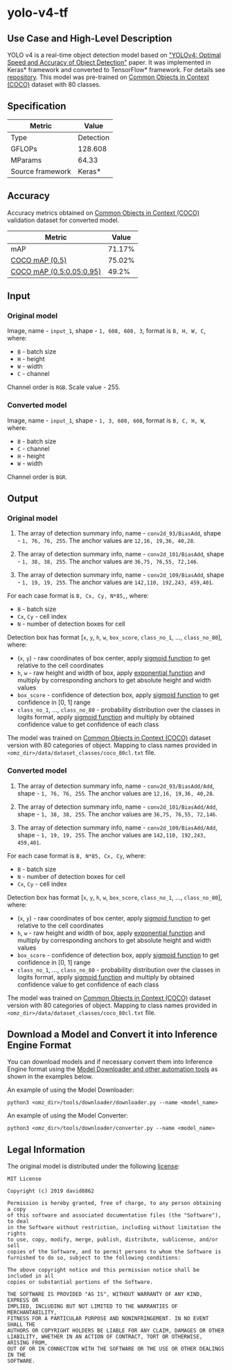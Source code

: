 # yolo-v4-tf

## Use Case and High-Level Description

YOLO v4 is a real-time object detection model based on ["YOLOv4: Optimal Speed and Accuracy of Object Detection"](https://arxiv.org/abs/2004.10934) paper. It was implemented in Keras\* framework and converted to TensorFlow\* framework. For details see [repository](https://github.com/david8862/keras-YOLOv3-model-set). This model was pre-trained on [Common Objects in Context (COCO)](https://cocodataset.org/#home) dataset with 80 classes.

## Specification

| Metric            | Value         |
|-------------------|---------------|
| Type              | Detection     |
| GFLOPs            | 128.608       |
| MParams           | 64.33         |
| Source framework  | Keras\*       |

## Accuracy

Accuracy metrics obtained on [Common Objects in Context (COCO)](https://cocodataset.org/#home) validation dataset for converted model.

| Metric                                                                | Value  |
| --------------------------------------------------------------------- | -------|
| mAP                                                                   | 71.17% |
| [COCO mAP (0.5)](https://cocodataset.org/#detection-eval)             | 75.02% |
| [COCO mAP (0.5:0.05:0.95)](https://cocodataset.org/#detection-eval)   | 49.2%  |

## Input

### Original model

Image, name - `input_1`, shape - `1, 608, 608, 3`, format is `B, H, W, C`, where:

- `B` - batch size
- `H` - height
- `W` - width
- `C` - channel

Channel order is `RGB`.
Scale value - 255.

### Converted model

Image, name - `input_1`, shape - `1, 3, 608, 608`, format is `B, C, H, W`, where:

- `B` - batch size
- `C` - channel
- `H` - height
- `W` - width

Channel order is `BGR`.

## Output

### Original model

1. The array of detection summary info, name - `conv2d_93/BiasAdd`, shape - `1, 76, 76, 255`. The anchor values are `12,16, 19,36, 40,28`.

2. The array of detection summary info, name - `conv2d_101/BiasAdd`, shape - `1, 38, 38, 255`. The anchor values are `36,75, 76,55, 72,146`.

3. The array of detection summary info, name - `conv2d_109/BiasAdd`, shape - `1, 19, 19, 255`. The anchor values are `142,110, 192,243, 459,401`.

For each case format is `B, Cx, Cy, N*85,`, where:

- `B` - batch size
- `Cx`, `Cy` - cell index
- `N` - number of detection boxes for cell

Detection box has format [`x`, `y`, `h`, `w`, `box_score`, `class_no_1`, ..., `class_no_80`], where:

- (`x`, `y`) - raw coordinates of box center, apply [sigmoid function](https://en.wikipedia.org/wiki/Sigmoid_function) to get relative to the cell coordinates
- `h`, `w` - raw height and width of box, apply [exponential function](https://en.wikipedia.org/wiki/Exponential_function) and multiply by corresponding anchors to get absolute height and width values
- `box_score` - confidence of detection box, apply [sigmoid function](https://en.wikipedia.org/wiki/Sigmoid_function) to get confidence in [0, 1] range
- `class_no_1`, ..., `class_no_80` - probability distribution over the classes in logits format, apply [sigmoid function](https://en.wikipedia.org/wiki/Sigmoid_function) and multiply by obtained confidence value to get confidence of each class

The model was trained on [Common Objects in Context (COCO)](https://cocodataset.org/#home) dataset version with 80 categories of object. Mapping to class names provided in `<omz_dir>/data/dataset_classes/coco_80cl.txt` file.

### Converted model

1. The array of detection summary info, name - `conv2d_93/BiasAdd/Add`, shape - `1, 76, 76, 255`. The anchor values are `12,16, 19,36, 40,28`.

2. The array of detection summary info, name - `conv2d_101/BiasAdd/Add`, shape - `1, 38, 38, 255`. The anchor values are `36,75, 76,55, 72,146`.

3. The array of detection summary info, name - `conv2d_109/BiasAdd/Add`, shape - `1, 19, 19, 255`. The anchor values are `142,110, 192,243, 459,401`.

For each case format is `B, N*85, Cx, Cy`, where:

- `B` - batch size
- `N` - number of detection boxes for cell
- `Cx`, `Cy` - cell index

Detection box has format [`x`, `y`, `h`, `w`, `box_score`, `class_no_1`, ..., `class_no_80`], where:

- (`x`, `y`) - raw coordinates of box center, apply [sigmoid function](https://en.wikipedia.org/wiki/Sigmoid_function) to get relative to the cell coordinates
- `h`, `w` - raw height and width of box, apply [exponential function](https://en.wikipedia.org/wiki/Exponential_function) and multiply by corresponding anchors to get absolute height and width values
- `box_score` - confidence of detection box, apply [sigmoid function](https://en.wikipedia.org/wiki/Sigmoid_function) to get confidence in [0, 1] range
- `class_no_1`, ..., `class_no_80` - probability distribution over the classes in logits format, apply [sigmoid function](https://en.wikipedia.org/wiki/Sigmoid_function) and multiply by obtained confidence value to get confidence of each class

The model was trained on [Common Objects in Context (COCO)](https://cocodataset.org/#home) dataset version with 80 categories of object. Mapping to class names provided in `<omz_dir>/data/dataset_classes/coco_80cl.txt` file.

## Download a Model and Convert it into Inference Engine Format

You can download models and if necessary convert them into Inference Engine format using the [Model Downloader and other automation tools](../../../tools/downloader/README.md) as shown in the examples below.

An example of using the Model Downloader:
```
python3 <omz_dir>/tools/downloader/downloader.py --name <model_name>
```

An example of using the Model Converter:
```
python3 <omz_dir>/tools/downloader/converter.py --name <model_name>
```

## Legal Information

The original model is distributed under the following
[license](https://raw.githubusercontent.com/david8862/keras-YOLOv3-model-set/master/LICENSE):

```
MIT License

Copyright (c) 2019 david8862

Permission is hereby granted, free of charge, to any person obtaining a copy
of this software and associated documentation files (the "Software"), to deal
in the Software without restriction, including without limitation the rights
to use, copy, modify, merge, publish, distribute, sublicense, and/or sell
copies of the Software, and to permit persons to whom the Software is
furnished to do so, subject to the following conditions:

The above copyright notice and this permission notice shall be included in all
copies or substantial portions of the Software.

THE SOFTWARE IS PROVIDED "AS IS", WITHOUT WARRANTY OF ANY KIND, EXPRESS OR
IMPLIED, INCLUDING BUT NOT LIMITED TO THE WARRANTIES OF MERCHANTABILITY,
FITNESS FOR A PARTICULAR PURPOSE AND NONINFRINGEMENT. IN NO EVENT SHALL THE
AUTHORS OR COPYRIGHT HOLDERS BE LIABLE FOR ANY CLAIM, DAMAGES OR OTHER
LIABILITY, WHETHER IN AN ACTION OF CONTRACT, TORT OR OTHERWISE, ARISING FROM,
OUT OF OR IN CONNECTION WITH THE SOFTWARE OR THE USE OR OTHER DEALINGS IN THE
SOFTWARE.
```

